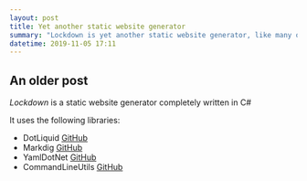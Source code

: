 ```yaml
---
layout: post
title: Yet another static website generator
summary: "Lockdown is yet another static website generator, like many others but this one is made in C#"
datetime: 2019-11-05 17:11
---
```


## An older post

*Lockdown* is a static website generator completely written in C#  

It uses the following libraries:  

 - DotLiquid [GitHub](https://github.com/dotliquid/dotliquid)
 - Markdig [GitHub](https://github.com/lunet-io/markdig)  
 - YamlDotNet [GitHub](https://github.com/aaubry/YamlDotNet)  
 - CommandLineUtils [GitHub](https://github.com/natemcmaster/CommandLineUtils)
